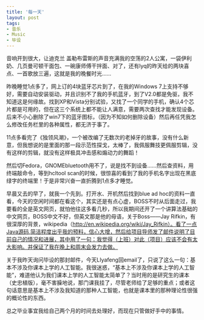 ```yaml
---
title: '每一天'
layout: post
tags:
- 音乐
- Music
- 毕设
---
```

音响开到很大，让迪克兰 盖勒布雷斯的声音充满我的空荡的2人公寓，一袋伊利奶、几页曼可顿干面包、一碗康师傅干拌面、对了，还有lyq的昨天给的两块喜点、一首歌放三遍，这就是我的晚餐时光……  
  
昨晚睡觉1点多了，网上订的4块蓝牙芯片到了，在我的Windows 7上支持不够好，需要自动安装驱动，并且识别不了我的手机蓝牙，到了V2.0都是免驱，我不知道这是何缘故。找到XP和Vista分别试验，又找了一个同学的手机，确认4个芯片都是可用的，但在这三个系统上都不能让人满意，需要两次查找才能发现设备。后来不小心删除了win7下的蓝牙图标，（因为不知如何删除设备）然后再任凭我怎么修改任务栏里的各种属性，都无济于事了。  
  
11点多看完了《独领风潮》，一个被改编了无数次的老掉牙的故事，没有什么新意，但我想说的是里面的那一段示范性探戈，太棒了，我佩服舞技更佩服剪辑，没有这样的剪辑，就没有这样极具冲击感和煽动力的舞蹈！  
  
然后切Fedora，GNOMEbluetooth用不了，说是找不到设备……然后查资料，用终端敲命令，等到hcltool scan的时候，很惊喜的看到了我的手机名字出现在黑底绿字的终端里！于是非常兴奋一直折腾到1点多才睡觉。  

早晨又去的早了，就我一个先到。打开水、开机然后找到blue ad hoc的资料一直看，今天的空闲时间都在看这个，其实还是有点心虚，BOSS不时从后面走过，我要看的全是英文网页，就怕他往这多看几秒，所以我期间还开了一个讲算法基础的中文网页，BOSS中文不好，但英文那是他的母语，关于Boss——Jay Rifkin，有很深厚的背景，wikipedia（http://en.wikipedia.org/wiki/Jay_Rifkin）。看了一点Java源码,简洁程度出乎我的预料，信心大增，然后给项目导师发了邮件说明了目前自己的情况和进展，其中用了一句：我觉得（上班）对此（项目）应该不会有太大影响。并保证了我在晚上和周末会发力去做。  
  
关于我昨天询问毕设的那封邮件，今天LIyafeng回email了，只说了这么一句：基本不涉及你课本上学的人工智能。我很迷惑，“基本上不涉及你课本上学的人工智能”，难道他认为我们课本上学的人工智能太简单了？当时用的是研究生的课本（史忠植版），毫不害臊地说，那门课我挂了，尽管老师给了足够的重点；或者这句话意思是基本上不涉及我知道的那种人工智能，也就是课本里的那种理论性很强的概论性的东西。  
  
总之毕业事宜我给自己两个月的时间去处理好，而现在只管做好手中的事情。  
  
